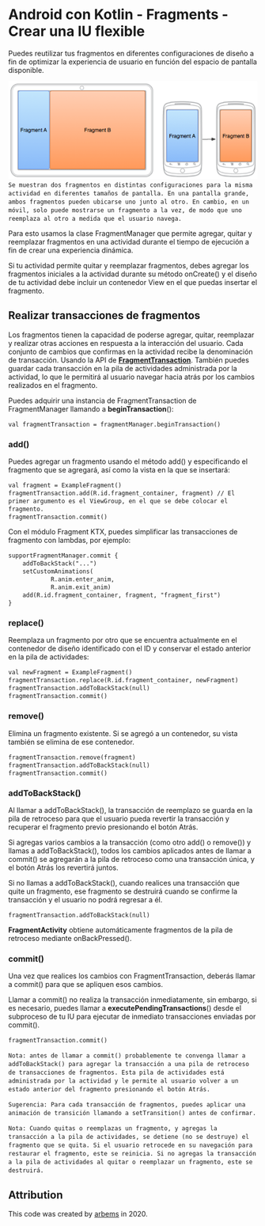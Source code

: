 # Android con Kotlin - Fragments - Crear una IU flexible

Puedes reutilizar tus fragmentos en diferentes configuraciones de diseño a fin de optimizar la experiencia de usuario en función del espacio de pantalla disponible.

![Lifecycle Fragments](https://github.com/arbems/Android-with-Kotlin-Activity/blob/master/activity-(fragments)/0003.png)
`Se muestran dos fragmentos en distintas configuraciones para la misma actividad en diferentes tamaños de pantalla. En una pantalla grande, ambos fragmentos pueden ubicarse uno junto al otro. En cambio, en un móvil, solo puede mostrarse un fragmento a la vez, de modo que uno reemplaza al otro a medida que el usuario navega.`

Para esto usamos la clase FragmentManager que permite agregar, quitar y reemplazar fragmentos en una actividad durante el tiempo de ejecución a fin de crear una experiencia dinámica.

Si tu actividad permite quitar y reemplazar fragmentos, debes agregar los fragmentos iniciales a la actividad durante su método onCreate() y el diseño de tu actividad debe incluir un contenedor View en el que puedas insertar el fragmento.

## Realizar transacciones de fragmentos

Los fragmentos tienen la capacidad de poderse agregar, quitar, reemplazar y realizar otras acciones en respuesta a la interacción del usuario. Cada conjunto de cambios que confirmas en la actividad recibe la denominación de transacción. Usando la API de [**FragmentTransaction**](https://developer.android.com/reference/androidx/fragment/app/FragmentTransaction?hl=es-419).
También puedes guardar cada transacción en la pila de actividades administrada por la actividad, lo que le permitirá al usuario navegar hacia atrás por los cambios realizados en el fragmento.

Puedes adquirir una instancia de FragmentTransaction de FragmentManager llamando a **beginTransaction**():

    val fragmentTransaction = fragmentManager.beginTransaction()
    
### add()
    
Puedes agregar un fragmento usando el método add() y especificando el fragmento que se agregará, así como la vista en la que se insertará:

    val fragment = ExampleFragment()
    fragmentTransaction.add(R.id.fragment_container, fragment) // El primer argumento es el ViewGroup, en el que se debe colocar el fragmento.
    fragmentTransaction.commit()

Con el módulo Fragment KTX, puedes simplificar las transacciones de fragmento con lambdas, por ejemplo:

    supportFragmentManager.commit {
        addToBackStack("...")
        setCustomAnimations(
                R.anim.enter_anim,
                R.anim.exit_anim)
        add(R.id.fragment_container, fragment, "fragment_first")
    }
    
### replace()

Reemplaza un fragmento por otro que se encuentra actualmente en el contenedor de diseño identificado con el ID y conservar el estado anterior en la pila de actividades:

    val newFragment = ExampleFragment()
    fragmentTransaction.replace(R.id.fragment_container, newFragment)
    fragmentTransaction.addToBackStack(null)
    fragmentTransaction.commit()

### remove()

Elimina un fragmento existente. Si se agregó a un contenedor, su vista también se elimina de ese contenedor.

    fragmentTransaction.remove(fragment)
    fragmentTransaction.addToBackStack(null)
    fragmentTransaction.commit()

### addToBackStack()

Al llamar a addToBackStack(), la transacción de reemplazo se guarda en la pila de retroceso para que el usuario pueda revertir la transacción y recuperar el fragmento previo presionando el botón Atrás.

Si agregas varios cambios a la transacción (como otro add() o remove()) y llamas a addToBackStack(), todos los cambios aplicados antes de llamar a commit() se agregarán a la pila de retroceso como una transacción única, y el botón Atrás los revertirá juntos.

Si no llamas a addToBackStack(), cuando realices una transacción que quite un fragmento, ese fragmento se destruirá cuando se confirme la transacción y el usuario no podrá regresar a él.

    fragmentTransaction.addToBackStack(null)

**FragmentActivity** obtiene automáticamente fragmentos de la pila de retroceso mediante onBackPressed().

### commit()

Una vez que realices los cambios con FragmentTransaction, deberás llamar a commit() para que se apliquen esos cambios.

Llamar a commit() no realiza la transacción inmediatamente, sin embargo, si es necesario, puedes llamar a **executePendingTransactions**() desde el subproceso de tu IU para ejecutar de inmediato transacciones enviadas por commit().

    fragmentTransaction.commit()

`Nota: antes de llamar a commit() probablemente te convenga llamar a addToBackStack() para agregar la transacción a una pila de retroceso de transacciones de fragmentos. Esta pila de actividades está administrada por la actividad y le permite al usuario volver a un estado anterior del fragmento presionando el botón Atrás.`

`Sugerencia: Para cada transacción de fragmentos, puedes aplicar una animación de transición llamando a setTransition() antes de confirmar.`

`Nota: Cuando quitas o reemplazas un fragmento, y agregas la transacción a la pila de actividades, se detiene (no se destruye) el fragmento que se quita. Si el usuario retrocede en su navegación para restaurar el fragmento, este se reinicia. Si no agregas la transacción a la pila de actividades al quitar o reemplazar un fragmento, este se destruirá.`


## Attribution

This code was created by [arbems](https://github.com/arbems) in 2020.
